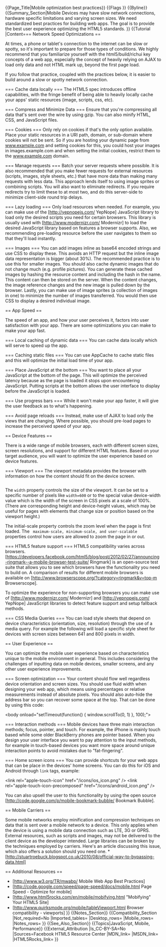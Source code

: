 {{Page_Title|Mobile optimization best practices}}
{{Flags
}}
{{Byline}}
{{Summary_Section|Mobile Devices may have slow network connections, hardware specific limitations and varying screen sizes. We need standardized best practices for building web apps. The goal is to provide the best user experience optimizing the HTML5 standards.  }}
{{Tutorial
|Content=== Network Speed Optimizations ==

At times, a phone or tablet's connection to the internet can be slow or spotty, so it's important to prepare for those types of conditions.  We highly recommend that you familiarize yourself with the html5/build/richui key concepts of a web app, especially the concept of heavily relying on AJAX to load only data and not HTML mark up, beyond the first page load.

If you follow that practice, coupled with the practices below, it is easier to build around a slow or spotty network connection.

=== Cache data locally  ===
The HTML5 spec introduces offline capabilities, with the fringe benefit of being able to heavily locally cache your apps' static resources (image, scripts, css, etc). 

=== Compress and Minimize Data ===
Ensure that you're compressing all data that's sent over the wire by using gzip. You can also minify HTML, CSS, and JavaScript files.

=== Cookies ===
Only rely on cookies if that's the only option available. Place your static resources in a URI path, domain, or sub-domain where cookies will not be sent. So if you are hosting your dynamic page from www.example.com and setting cookies for this, you could host your images in images.example.com and when setting the initial cookies, restrict them to the www.example.com domain.

=== Manage requests ===
Batch your server requests where possible. It is also recommended that you make fewer requests for external resources (scripts, images, style sheets, etc.) that have more data than making many requests with less data. This approach lends itself to using image sprites or combining scripts. You will also want to eliminate redirects. If you require redirects try to limit these to at most two, and do this server-side to minimize client-side round trip delays.

=== Lazy loading  ===
Only load resources when needed. For example, you can make use of the [http://yepnopejs.com/ YepNope] JavaScript library to load only the desired scripts you need for certain browsers. This library is usually used with [http://www.modernizr.com/ Modernizr] to load the desired JavaScript library based on features a browser supports.  Also, we recommending pre-loading resource before the user navigates to them so that they'll load instantly.

=== Images  ===
You can add images inline as base64 encoded strings and use CSS to display these. This avoids an HTTP request but the inline image data representation is bigger (about 30%). The recommended practice is to use this for smaller images. You should also cache dynamic images that do not change much (e.g. profile pictures). You can generate these cached images by hashing the resource content and including the hash in the name. This content can then be stored on the server. When the content changes, the image reference changes and the new image is pulled down by the browser. Lastly, you can make use of image sprites (a collection of images in one) to minimize the number of images transferred. You would then use CSS to display a desired individual image.

== App Speed ==

The speed of an app, and how your user perceives it, factors into user satisfaction with your app. There are some optimizations you can make to make your app fast.

=== Local caching of dynamic data ===
You can cache data locally which will serve to speed up the app. 

=== Caching static files ===
You can use AppCache to cache static files and this will optimize the initial load time of your app.

=== Place JavaScript at the bottom ===
You want to place all your JavaScript at the bottom of the page. This will optimize the perceived latency because as the page is loaded it stops upon encountering JavaScript. Putting scripts at the bottom allows the user interface to display before the JavaScript is loaded.

=== Use progress bars ===
While it won't make your app faster, it will give the user feedback as to what's happening.

=== Avoid page reloads  ===
Instead, make use of AJAX to load only the views that are changing. Where possible, you should pre-load pages to increase the perceived speed of your app.

== Device Features ==

There is a wide range of mobile browsers, each with different screen sizes, screen resolutions, and support for different HTML features. Based on your target audience, you will want to optimize the user experience based on device features.

=== Viewport ===
The viewport metadata provides the browser with information on how the content should fit on the device screen. 
<pre><meta name="viewport" content="width=device-width, initial-scale=1, maximum-scale=1"></pre>
The <code>width</code> property controls the size of the viewport. It can be set to a specific number of pixels like <code>width=600</code> or to the special value device-width value which is the width of the screen in CSS pixels at a scale of 100%. (There are corresponding height and device-height values, which may be useful for pages with elements that change size or position based on the viewport height.)

The initial-scale property controls the zoom level when the page is first loaded. The <code> maximum-scale, minimum-scale, and user-scalable </code> properties control how users are allowed to zoom the page in or out.

=== HTML5 feature support ===
HTML5 compatibility varies across browsers. [https://developers.facebook.com/html5/blog/post/2012/02/27/announcing-ringmark--a-mobile-browser-test-suite/ Ringmark] is an open-source test suite that allows you to see which browsers have the functionality you need to build on. A comparison of results for different mobile browsers is available on [http://www.browserscope.org/?category=ringmark&v=top-m Browserscope]. 

To optimize the experience for non-supporting browsers you can make use of [http://www.modernizr.com/ Modernizr] and [http://yepnopejs.com/ YepNope] JavaScript libraries to detect feature support and setup fallback methods.

=== CSS Media Queries ===
You can load style sheets that depend on device characteristics (orientation, size, resolution) through the use of a media query. For example the following will load a specific style sheet for devices with screen sizes between 641 and 800 pixels in width.

 <link rel="stylesheet"
   media="only screen and (min-width: 641px) and (max-width: 800px)" 
   href="medium_width.css">

== User Experience ==

You can optimize the mobile user experience based on characteristics unique to the mobile environment in general. This includes considering the challenges of inputting data on mobile devices, smaller screens, and any other user experience improvements. 

=== Screen optimization ===
Your content should flow well regardless device orientation and screen sizes. You should use fluid width when designing your web app, which means using percentages or relative measurements instead of absolute pixels. You should also auto-hide the address bar so you can recover some space at the top. That can be done by using this code:

 &lt;body onload="setTimeout(function() { window.scrollTo(0, 1) }, 100);"></body>

=== Interaction methods ===
Mobile devices have three main interaction methods; focus, pointer, and touch. For example, the iPhone is mainly touch based while some older BlackBerry phones are pointer based. When you design your user interface you want to pay attention to the input methods, for example in touch-based devices you want more space around unique interaction points to avoid mistakes due to "fat-fingering".

=== Home screen icons ===
You can provide shortcuts for your web apps that can be place in the devices' home screens. You can do this for iOS and Android through `link` tags, example:

 &lt;link rel="apple-touch-icon" href="/icons/ios_icon.png" />
 &lt;link rel="apple-touch-icon-precomposed" href="/icons/android_icon.png" />

You can also upsell the user to this functionality by using the open source [http://code.google.com/p/mobile-bookmark-bubble/ Bookmark Bubble].

== Mobile Carriers  ==

Some mobile networks employ minification and compression techniques on data that is sent over a mobile network to a device. This only applies when the device is using a mobile data connection such as LTE, 3G or GPRS. External resources, such as scripts and images, may not be delivered to the client device as the developer intended. Large libraries can be broken by the techniques employed by carriers. Here's an article discussing this issue, which also offers a solution should you need one. * [http://stuartroebuck.blogspot.co.uk/2010/08/official-way-to-bypassing-data.html]

== Additional Resources ==

* [http://www.w3.org/TR/mwabp/ Mobile Web App Best Practices]
* [http://code.google.com/speed/page-speed/docs/mobile.html Page Speed - Optimize for mobile]
* [http://www.html5rocks.com/en/mobile/mobifying.html "Mobifying" Your HTML5 Site]
* [http://www.quirksmode.org/mobile/tableViewport.html Browser compatibility - viewports]
}}
{{Notes_Section}}
{{Compatibility_Section
|Not_required=No
|Imported_tables=
|Desktop_rows=
|Mobile_rows=
|Notes_rows=
}}
{{See_Also_Section}}
{{Topics|JavaScript, Mobile, Performance}}
{{External_Attribution
|Is_CC-BY-SA=No
|Sources=Facebook HTML5 Resource Center
|MDN_link=
|MSDN_link=
|HTML5Rocks_link=
}}